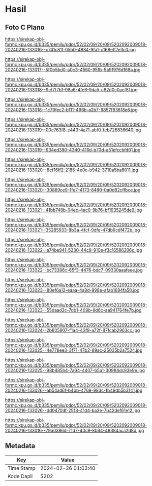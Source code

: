 # Hasil

## Foto C Plano

https://sirekap-obj-formc.kpu.go.id/b335/pemilu/pdpr/52/02/09/20/09/5202092009018-20240216-133016--c741c81f-05b0-4884-9fa1-c168eff7e3c0.jpg

https://sirekap-obj-formc.kpu.go.id/b335/pemilu/pdpr/52/02/09/20/09/5202092009018-20240216-133017--5f0b5bd0-a0c3-4560-95fb-5a9f976d168a.jpg

https://sirekap-obj-formc.kpu.go.id/b335/pemilu/pdpr/52/02/09/20/09/5202092009018-20240216-133018--9cf7f7b1-98a6-4fe6-9da5-c62d0c0acf8f.jpg

https://sirekap-obj-formc.kpu.go.id/b335/pemilu/pdpr/52/02/09/20/09/5202092009018-20240216-133018--1c79fec2-b111-496b-a2b7-6857f93618e6.jpg

https://sirekap-obj-formc.kpu.go.id/b335/pemilu/pdpr/52/02/09/20/09/5202092009018-20240216-133019--00c763f8-c443-4a71-abf0-feb726836640.jpg

https://sirekap-obj-formc.kpu.go.id/b335/pemilu/pdpr/52/02/09/20/09/5202092009018-20240216-133019--934ed380-4340-416d-b70d-a51efccbfd01.jpg

https://sirekap-obj-formc.kpu.go.id/b335/pemilu/pdpr/52/02/09/20/09/5202092009018-20240216-133020--8ef16ff2-2185-4e0c-b942-3710a5ba6011.jpg

https://sirekap-obj-formc.kpu.go.id/b335/pemilu/pdpr/52/02/09/20/09/5202092009018-20240216-133020--30889ce9-1fe7-4173-8480-0a0d82cffbce.jpg

https://sirekap-obj-formc.kpu.go.id/b335/pemilu/pdpr/52/02/09/20/09/5202092009018-20240216-133021--41bb748b-04ec-4ac0-9b76-bf1935245de9.jpg

https://sirekap-obj-formc.kpu.go.id/b335/pemilu/pdpr/52/02/09/20/09/5202092009018-20240216-133021--35285933-8b3a-4fcf-9dfe-47db9cdf472b.jpg

https://sirekap-obj-formc.kpu.go.id/b335/pemilu/pdpr/52/02/09/20/09/5202092009018-20240216-133022--a74be941-5230-44c9-910e-f3c16586206c.jpg

https://sirekap-obj-formc.kpu.go.id/b335/pemilu/pdpr/52/02/09/20/09/5202092009018-20240216-133022--bc73386c-65f3-4476-bdc7-09330aaafeee.jpg

https://sirekap-obj-formc.kpu.go.id/b335/pemilu/pdpr/52/02/09/20/09/5202092009018-20240216-133023--80ef6a12-eaaa-4a8d-898e-afab1684fa50.jpg

https://sirekap-obj-formc.kpu.go.id/b335/pemilu/pdpr/52/02/09/20/09/5202092009018-20240216-133023--55daad3c-7db1-409b-9d6c-aa941764fe7b.jpg

https://sirekap-obj-formc.kpu.go.id/b335/pemilu/pdpr/52/02/09/20/09/5202092009018-20240216-133024--2b805907-f1a4-43f9-a72f-87fcab2963cc.jpg

https://sirekap-obj-formc.kpu.go.id/b335/pemilu/pdpr/52/02/09/20/09/5202092009018-20240216-133025--4e778ee3-3f71-47b2-89ac-25035b2a7524.jpg

https://sirekap-obj-formc.kpu.go.id/b335/pemilu/pdpr/52/02/09/20/09/5202092009018-20240216-133025--98b485b4-7a64-4407-b5a1-30984dc83e9e.jpg

https://sirekap-obj-formc.kpu.go.id/b335/pemilu/pdpr/52/02/09/20/09/5202092009018-20240216-133026--ab54ad6f-b4bb-4769-983c-fb49db5b3141.jpg

https://sirekap-obj-formc.kpu.go.id/b335/pemilu/pdpr/52/02/09/20/09/5202092009018-20240216-133026--dd0470df-2518-41d4-ba2e-7b42def61e12.jpg

https://sirekap-obj-formc.kpu.go.id/b335/pemilu/pdpr/52/02/09/20/09/5202092009018-20240216-133016--79a0386d-71d7-40c9-8b84-48384aca2d8d.jpg


## Metadata

| Key        | Value               |
| ---------- | ------------------- |
| Time Stamp | 2024-02-26 01:03:40 |
| Kode Dapil | 5202                |



